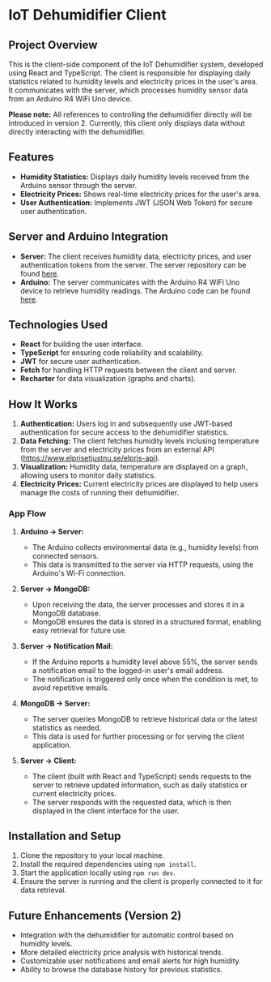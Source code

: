 IoT Dehumidifier Client
=======================

Project Overview
----------------

This is the client-side component of the IoT Dehumidifier system, developed using React and TypeScript. The client is responsible for displaying daily statistics related to humidity levels and electricity prices in the user's area. It communicates with the server, which processes humidity sensor data from an Arduino R4 WiFi Uno device.

**Please note:** All references to controlling the dehumidifier directly will be introduced in version 2. Currently, this client only displays data without directly interacting with the dehumidifier.

Features
--------

-   **Humidity Statistics:** Displays daily humidity levels received from the Arduino sensor through the server.
-   **Electricity Prices:** Shows real-time electricity prices for the user's area.
-   **User Authentication:** Implements JWT (JSON Web Token) for secure user authentication.

Server and Arduino Integration
------------------------------

-   **Server:** The client receives humidity data, electricity prices, and user authentication tokens from the server. The server repository can be found [here](https://github.com/D-Hankin/iotDehumidifierServer).
-   **Arduino:** The server communicates with the Arduino R4 WiFi Uno device to retrieve humidity readings. The Arduino code can be found [here](https://github.com/D-Hankin/iotDehumidifier).

Technologies Used
-----------------

-   **React** for building the user interface.
-   **TypeScript** for ensuring code reliability and scalability.
-   **JWT** for secure user authentication.
-   **Fetch** for handling HTTP requests between the client and server.
-   **Recharter** for data visualization (graphs and charts).

How It Works
------------

1.  **Authentication:** Users log in and subsequently use JWT-based authentication for secure access to the dehumidifier statistics.
2.  **Data Fetching:** The client fetches humidity levels inclusing temperature from the server and electricity prices from an external API (https://www.elprisetjustnu.se/elpris-api).
3.  **Visualization:** Humidity data, temperature are displayed on a graph, allowing users to monitor daily statistics.
4.  **Electricity Prices:** Current electricity prices are displayed to help users manage the costs of running their dehumidifier.

   
### App Flow

1.  **Arduino → Server:**

    -   The Arduino collects environmental data (e.g., humidity levels) from connected sensors.
    -   This data is transmitted to the server via HTTP requests, using the Arduino's Wi-Fi connection.
      
2.  **Server → MongoDB:**

    -   Upon receiving the data, the server processes and stores it in a MongoDB database.
    -   MongoDB ensures the data is stored in a structured format, enabling easy retrieval for future use.
      
3.  **Server → Notification Mail:**

    -   If the Arduino reports a humidity level above 55%, the server sends a notification email to the logged-in user's email address.
    -   The notification is triggered only once when the condition is met, to avoid repetitive emails.
      
4.  **MongoDB → Server:**

    -   The server queries MongoDB to retrieve historical data or the latest statistics as needed.
    -   This data is used for further processing or for serving the client application.
      
5.  **Server → Client:**

    -   The client (built with React and TypeScript) sends requests to the server to retrieve updated information, such as daily statistics or current electricity prices.
    -   The server responds with the requested data, which is then displayed in the client interface for the user.


Installation and Setup
----------------------

1.  Clone the repository to your local machine.
2.  Install the required dependencies using `npm install`.
3.  Start the application locally using `npm run dev`.
4.  Ensure the server is running and the client is properly connected to it for data retrieval.

Future Enhancements (Version 2)
-------------------------------

-   Integration with the dehumidifier for automatic control based on humidity levels.
-   More detailed electricity price analysis with historical trends.
-   Customizable user notifications and email alerts for high humidity.
-   Ability to browse the database history for previous statistics.
